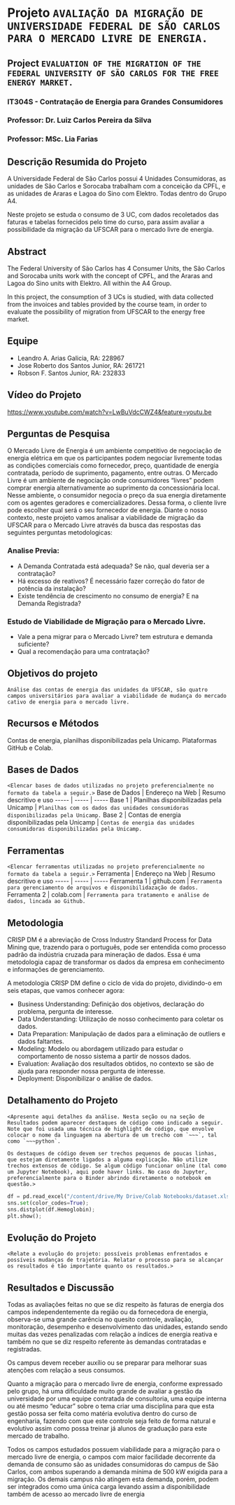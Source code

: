 # Projeto `AVALIAÇÃO DA MIGRAÇÃO DE UNIVERSIDADE FEDERAL DE SÃO CARLOS PARA O MERCADO LIVRE DE ENERGIA.`
## Project `EVALUATION OF THE MIGRATION OF THE FEDERAL UNIVERSITY OF SÃO CARLOS FOR THE FREE ENERGY MARKET.`
### IT304S - Contratação de Energia para Grandes Consumidores



### Professor: Dr. Luiz Carlos Pereira da Silva
### Professor: MSc. Lia Farias



## Descrição Resumida do Projeto

A Universidade Federal de São Carlos possui 4 Unidades Consumidoras, as unidades de São Carlos e Sorocaba trabalham com a conceição da CPFL, e as unidades de Araras e Lagoa do Sino com Elektro. Todas dentro do Grupo A4.

Neste projeto se estuda o consumo de 3 UC, com dados recoletados das faturas e tabelas fornecidos pelo time do curso, para assim avaliar a possibilidade da migração da UFSCAR para o mercado livre de energia.


## Abstract

The Federal University of São Carlos has 4 Consumer Units, the São Carlos and Sorocaba units work with the concept of CPFL, and the Araras and Lagoa do Sino units with Elektro. All within the A4 Group.

In this project, the consumption of 3 UCs is studied, with data collected from the invoices and tables provided by the course team, in order to evaluate the possibility of migration from UFSCAR to the energy free market.


## Equipe

* Leandro A. Arias Galicia,       RA: 228967
* Jose Roberto dos Santos Junior, RA: 261721
* Robson F. Santos Junior,        RA: 232833


## Vídeo do Projeto

https://www.youtube.com/watch?v=LwBuVdcCWZ4&feature=youtu.be

## Perguntas de Pesquisa

 O Mercado Livre de Energia é um ambiente competitivo de negociação de energia elétrica em que os participantes podem negociar livremente todas as condições comerciais como fornecedor, preço, quantidade de energia contratada, período de suprimento, pagamento, entre outras. O Mercado Livre é um ambiente de negociação onde consumidores “livres” podem comprar energia alternativamente ao suprimento da concessionária local. Nesse ambiente, o consumidor negocia o preço da sua energia diretamente com os agentes geradores e comercializadores. Dessa forma, o cliente livre pode escolher qual será o seu fornecedor de energia. Diante o nosso contexto, neste projeto vamos analisar a viabilidade de migração da UFSCAR para o Mercado Livre através da busca das respostas das seguintes perguntas metodologicas:

### Analise Previa:

* A Demanda Contratada está adequada? Se não, qual deveria ser a contratação?
* Há excesso de reativos? É necessário fazer correção do fator de potência da instalação?
* Existe tendência de crescimento no consumo de energia? E na Demanda Registrada?

### Estudo de Viabilidade de Migração para o Mercado Livre.

* Vale a pena migrar para o Mercado Livre? tem estrutura e demanda suficiente?
* Qual a recomendação para uma contratação?


## Objetivos do projeto
~~~
Análise das contas de energia das unidades da UFSCAR, são quatro campos universitários para avaliar a viabilidade de mudança do mercado cativo de energia para o mercado livre.
~~~

## Recursos e Métodos

Contas de energia, planilhas disponibilizadas pela Unicamp. Plataformas GitHub e Colab.

## Bases de Dados

`<Elencar bases de dados utilizadas no projeto preferencialmente no formato da tabela a seguir.>`
Base de Dados | Endereço na Web | Resumo descritivo e uso
----- | ----- | -----
Base 1 | Planilhas disponibilizadas pela Unicamp | `Planilhas com os dados das unidades consumidoras disponibilizadas pela Unicamp.`
Base 2 | Contas de energia disponibilizadas pela Unicamp | `Contas de energia das unidades consumidoras disponibilizadas pela Unicamp.`

## Ferramentas

`<Elencar ferramentas utilizadas no projeto preferencialmente no formato da tabela a seguir.>`
Ferramenta | Endereço na Web | Resumo descritivo e uso
----- | ----- | -----
Ferramenta 1 | github.com | `Ferramenta para gerenciamento de arquivos e disponibilidazação de dados.`
Ferramenta 2 | colab.com | `Ferramenta para tratamento e análise de dados, lincada ao Github.`

## Metodologia

CRISP DM é a abreviação de Cross Industry Standard Process for Data Mining que, trazendo para o português, pode ser entendida como processo padrão da indústria cruzada para mineração de dados. Essa é uma metodologia capaz de transformar os dados da empresa em conhecimento e informações de gerenciamento.

A metodologia CRISP DM define o ciclo de vida do projeto, dividindo-o em seis etapas, que vamos conhecer agora:

* Business Understanding: Definição dos objetivos, declaração do problema, pergunta de interesse.
* Data Understanding: Utilização de nosso conhecimento para coletar os dados.
* Data Preparation: Manipulação de dados para a eliminação de outliers e dados faltantes.
* Modeling: Modelo ou abordagem utilizado para estudar o comportamento de nosso sistema a partir de nossos dados.
* Evaluation: Avaliação dos resultados obtidos, no contexto se são de ajuda para responder nossa pergunta de interesse.
* Deployment: Disponibilizar o análise de dados.

## Detalhamento do Projeto
~~~
<Apresente aqui detalhes da análise. Nesta seção ou na seção de Resultados podem aparecer destaques de código como indicado a seguir. Note que foi usada uma técnica de highlight de código, que envolve colocar o nome da linguagem na abertura de um trecho com `~~~`, tal como `~~~python`.

Os destaques de código devem ser trechos pequenos de poucas linhas, que estejam diretamente ligados a alguma explicação. Não utilize trechos extensos de código. Se algum código funcionar online (tal como um Jupyter Notebook), aqui pode haver links. No caso do Jupyter, preferencialmente para o Binder abrindo diretamente o notebook em questão.>
~~~

~~~python
df = pd.read_excel("/content/drive/My Drive/Colab Notebooks/dataset.xlsx");
sns.set(color_codes=True);
sns.distplot(df.Hemoglobin);
plt.show();
~~~

## Evolução do Projeto
~~~
<Relate a evolução do projeto: possíveis problemas enfrentados e possíveis mudanças de trajetória. Relatar o processo para se alcançar os resultados é tão importante quanto os resultados.>
~~~

## Resultados e Discussão

Todas as avaliações feitas no que se diz respeito às faturas de energia dos campos independentemente da região ou da fornecedora de energia, observa-se uma grande carência no quesito controle, avaliação, monitoração, desempenho e desenvolvimento das unidades, estando sendo muitas das vezes penalizadas com relação a índices de energia reativa e também no que se diz respeito referente às demandas contratadas e registradas.

Os campus devem receber auxílio ou se preparar para melhorar suas atenções com relação a seus consumos.

Quanto a migração para o mercado livre de energia, conforme expressado pelo grupo, há uma dificuldade muito grande de avaliar a gestão da universidade por uma equipe contratada de consultoria, uma equipe interna ou até mesmo “educar” sobre o tema criar uma disciplina para que esta gestão possa ser feita como matéria evolutiva dentro do curso de engenharia, fazendo com que este controle seja feito de forma natural e evolutivo assim como possa treinar já alunos de graduação para este mercado de trabalho.

Todos os campos estudados possuem viabilidade para a migração para o mercado livre de energia, o campos com maior facilidade decorrente da demanda de consumo são as unidades consumidoras do campus de São Carlos, com ambos superando a demanda mínima de 500 kW exigida para a migração. Os demais campus não atingem esta demanda, porém, podem ser integrados como uma única carga levando assim a disponibilidade também de acesso ao mercado livre de energia

